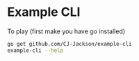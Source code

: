 # Example CLI

To play (first make you have go installed)

```sh
go get github.com/CJ-Jackson/example-cli
example-cli --help
```